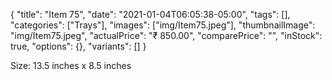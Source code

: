 {
    "title": "Item 75",
    "date": "2021-01-04T06:05:38-05:00",
    "tags": [],
    "categories": ["Trays"],
    "images": ["img/Item75.jpeg"],
    "thumbnailImage": "img/Item75.jpeg",
    "actualPrice": "₹ 850.00",
    "comparePrice": "",
    "inStock": true,
    "options": {},
    "variants": []
}


Size: 13.5 inches x 8.5 inches